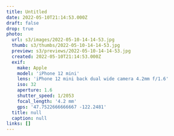 ```yaml
---
title: Untitled
date: 2022-05-10T21:14:53.000Z
draft: false
drop: true
photo:
  url: s3/images/2022-05-10-14-14-53.jpg
  thumb: s3/thumbs/2022-05-10-14-14-53.jpg
  preview: s3/previews/2022-05-10-14-14-53.jpg
  created: 2022-05-10T21:14:53.000Z
  exif:
    make: Apple
    model: 'iPhone 12 mini'
    lens: 'iPhone 12 mini back dual wide camera 4.2mm f/1.6'
    iso: 32
    aperture: 1.6
    shutter_speed: 1/2053
    focal_length: '4.2 mm'
    gps: '47.7522666666667 -122.2481'
  title: null
  caption: null
links: []
---
```

